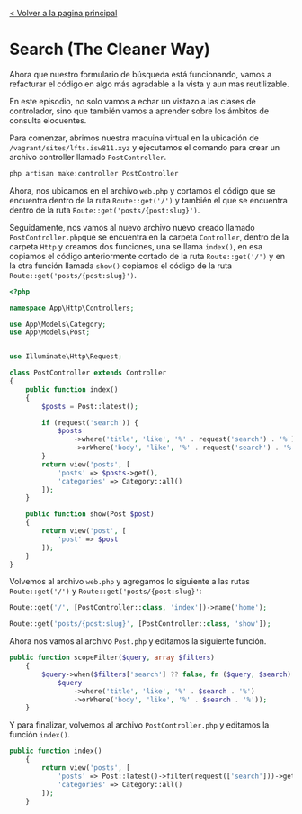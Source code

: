 [< Volver a la pagina principal](/docs/readme.md)

# Search (The Cleaner Way)

Ahora que nuestro formulario de búsqueda está funcionando, vamos a refacturar el código en algo más agradable a la vista y aun mas reutilizable. 

En este episodio, no solo vamos a echar un vistazo a las clases de controlador, sino que también vamos a aprender sobre los ámbitos de consulta elocuentes.

Para comenzar, abrimos nuestra maquina virtual en la ubicación de `/vagrant/sites/lfts.isw811.xyz` y ejecutamos el comando para crear un archivo controller llamado `PostController`.

```bash
php artisan make:controller PostController
```

Ahora, nos ubicamos en el archivo `web.php` y cortamos el código que se encuentra dentro de la ruta `Route::get('/')` y también el que se encuentra dentro de la ruta `Route::get('posts/{post:slug}')`.

Seguidamente, nos vamos al nuevo archivo nuevo creado llamado `PostController.php`que se encuentra en la carpeta `Controller`, dentro de la carpeta `Http` y creamos dos funciones, una se llama `index()`, en esa copiamos el código anteriormente cortado de la ruta `Route::get('/')` y en la otra función llamada `show()` copiamos el código de la ruta `Route::get('posts/{post:slug}')`.

```php
<?php

namespace App\Http\Controllers;

use App\Models\Category;
use App\Models\Post;


use Illuminate\Http\Request;

class PostController extends Controller
{
    public function index()
    {
        $posts = Post::latest();

        if (request('search')) {
            $posts
                ->where('title', 'like', '%' . request('search') . '%')
                ->orWhere('body', 'like', '%' . request('search') . '%');
        }
        return view('posts', [
            'posts' => $posts->get(),
            'categories' => Category::all()
        ]);
    }

    public function show(Post $post)
    {
        return view('post', [
            'post' => $post
        ]);
    }
}
```

Volvemos al archivo `web.php` y agregamos lo siguiente a las rutas `Route::get('/')` y `Route::get('posts/{post:slug}'`:

```php
Route::get('/', [PostController::class, 'index'])->name('home');
```
```php
Route::get('posts/{post:slug}', [PostController::class, 'show']);
```

Ahora nos vamos al archivo `Post.php` y editamos la siguiente función.

```php
public function scopeFilter($query, array $filters)
    {
        $query->when($filters['search'] ?? false, fn ($query, $search) =>
            $query
                ->where('title', 'like', '%' . $search . '%')
                ->orWhere('body', 'like', '%' . $search . '%'));
    }
```

Y para finalizar, volvemos al archivo `PostController.php` y editamos la función `index()`.

```php
public function index()
    {
        return view('posts', [
            'posts' => Post::latest()->filter(request(['search']))->get(),
            'categories' => Category::all()
        ]);
    }
```


